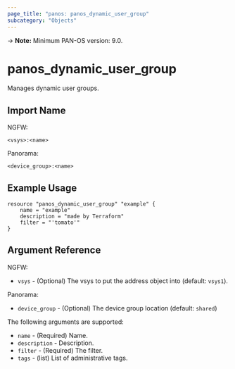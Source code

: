 ```yaml
---
page_title: "panos: panos_dynamic_user_group"
subcategory: "Objects"
---
```


-> **Note:** Minimum PAN-OS version:  9.0.


# panos_dynamic_user_group

Manages dynamic user groups.


## Import Name

NGFW:

```shell
<vsys>:<name>
```

Panorama:

```shell
<device_group>:<name>
```


## Example Usage

```hcl
resource "panos_dynamic_user_group" "example" {
    name = "example"
    description = "made by Terraform"
    filter = "'tomato'"
}
```

## Argument Reference

NGFW:

* `vsys` - (Optional) The vsys to put the address object into (default:
  `vsys1`).

Panorama:

* `device_group` - (Optional) The device group location (default: `shared`)

The following arguments are supported:

* `name` - (Required) Name.
* `description` - Description.
* `filter` - (Required) The filter.
* `tags` - (list) List of administrative tags.
